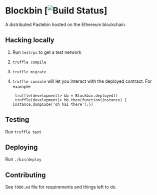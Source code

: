# Blockbin [![Build Status](https://travis-ci.org/ArnaudBrousseau/blockbin.svg?branch=master)]

A distributed Pastebin hosted on the Ethereum blockchain.


## Hacking locally

1. Run `testrpc` to get a test network
2. `truffle compile`
3. `truffle migrate`
4. `truffle console` will let you interact with the deployed
   contract. For example:

        truffle(development)> bb = Blockbin.deployed()
        truffle(development)> bb.then(function(instance) { instance.dumpCube('oh hai there');})

## Testing

Run `truffle test`

## Deploying

Run `./bin/deploy`

## Contributing

See `TODO.md` file for requirements and things left to do.
